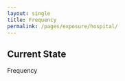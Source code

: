 ```yaml
---
layout: single
title: Frequency
permalink: /pages/exposure/hospital/
---
```


## Current State

Frequency

